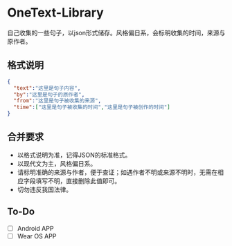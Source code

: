 # OneText-Library
自己收集的一些句子，以json形式储存。风格偏日系，会标明收集的时间，来源与原作者。

## 格式说明
```json
{
  "text":"这里是句子内容",
  "by":"这里是句子的原作者",
  "from":"这里是句子被收集的来源",
  "time":["这里是句子被收集的时间","这里是句子被创作的时间"]
}
```
## 合并要求
- 以格式说明为准，记得JSON的标准格式。
- 以现代文为主，风格偏日系。
- 请标明准确的来源与作者，便于查证；如遇作者不明或来源不明时，无需在相应字段填写不明，直接删除此值即可。
- 切勿违反我国法律。

## To-Do
- [ ] Android APP
- [ ] Wear OS APP
